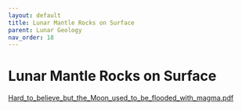 ```yaml
---
layout: default
title: Lunar Mantle Rocks on Surface
parent: Lunar Geology
nav_order: 18
---
```

# Lunar Mantle Rocks on Surface

[Hard_to_believe_but_the_Moon_used_to_be_flooded_with_magma.pdf](Lunar%20Mantle%20Rocks%20on%20Surface.assets/Hard_to_believe_but_the_Moon_used_to_be_flooded_with_magma.pdf)


